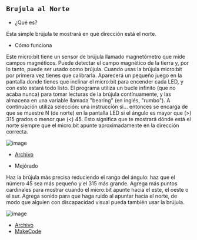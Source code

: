 ## `Brujula al Norte`

- ¿Qué es?

Esta simple brújula te mostrará en qué dirección está el norte.

- Cómo funciona

Este micro:bit tiene un sensor de brújula llamado magnetómetro que mide campos magnéticos. Puede detectar el campo magnético de la tierra y, por lo tanto, puede ser usado como brújula.
Cuando usas la brújula micro:bit por primera vez tienes que calibrarla. Aparecerá un pequeño juego en la pantalla donde tienes que inclinar el micro:bit para encender cada LED, y con esto estará todo listo.
El programa utiliza un bucle infinito (que no acaba nunca) para tomar lecturas de la brújula contínuamente, y las almacena en una variable llamada "bearing" (en inglés, "rumbo"). A continuación utiliza selección: una instrucción si… entonces se encarga de que se muestre N (de norte) en la pantalla LED si el ángulo es mayor que (>) 315 grados o menor que (<) 45. Esto significa que te mostrará dónde está el norte siempre que el micro:bit apunte aproximadamente en la dirección correcta.

![image](https://user-images.githubusercontent.com/114906861/206139352-5a289b52-2ed0-4a18-8d73-7aba3a06c509.png)
- [Archivo](https://github.com/LarryWestbrook/Microbit/blob/main/microbit-compass.hex)

- Mejórado

Haz la brújula más precisa reduciendo el rango del ángulo: haz que el número 45 sea más pequeño y el 315 más grande.
Agrega más puntos cardinales para mostrar cuando el micro:bit apunte hacia el este, el oeste o el sur.
Agrega sonido para que haga ruido al apuntar hacia el norte, de modo que alguien con discapacidad visual pueda también usar la brújula.

![image](https://user-images.githubusercontent.com/114906861/207558659-e1d7ffe8-e15a-446a-aca5-0ac8aacd4c32.png)
- [Archivo](https://github.com/LarryWestbrook/Microbit/blob/main/microbit-PROYECTO-FINAL%20(1).hex)
- [MakeCode](https://makecode.microbit.org/#editor)
